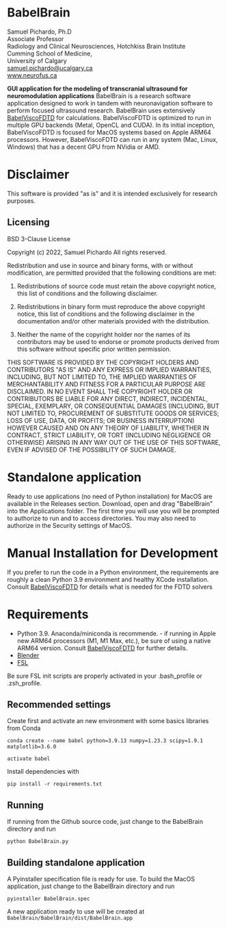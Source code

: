 BabelBrain
=============
Samuel Pichardo, Ph.D  
Associate Professor  
Radiology and Clinical Neurosciences, Hotchkiss Brain Institute  
Cumming School of Medicine,  
University of Calgary   
samuel.pichardo@ucalgary.ca  
www.neurofus.ca

**GUI application for the modeling of transcranial ultrasound for neuromodulation applications**
BabelBrain is a research software application designed to work in tandem with neuronavigation software to perform focused ultrasound research. BabelBrain uses extensively [BabelViscoFDTD](https://github.com/ProteusMRIgHIFU/BabelViscoFDTD) for calculations. BabelViscoFDTD is optimized to run in multiple GPU backends (Metal, OpenCL and CUDA). In its initial inception, BabelViscoFDTD is focused for MacOS systems based on Apple ARM64 processors. However, BabelViscoFDTD can run in any system (Mac, Linux, Windows) that has a decent GPU from NVidia or AMD. 

# Disclaimer
This software is provided "as is" and it is intended exclusively for research purposes.

## Licensing
BSD 3-Clause License

Copyright (c) 2022, Samuel Pichardo
All rights reserved.

Redistribution and use in source and binary forms, with or without
modification, are permitted provided that the following conditions are met:

1. Redistributions of source code must retain the above copyright notice, this
   list of conditions and the following disclaimer.

2. Redistributions in binary form must reproduce the above copyright notice,
   this list of conditions and the following disclaimer in the documentation
   and/or other materials provided with the distribution.

3. Neither the name of the copyright holder nor the names of its
   contributors may be used to endorse or promote products derived from
   this software without specific prior written permission.

THIS SOFTWARE IS PROVIDED BY THE COPYRIGHT HOLDERS AND CONTRIBUTORS "AS IS"
AND ANY EXPRESS OR IMPLIED WARRANTIES, INCLUDING, BUT NOT LIMITED TO, THE
IMPLIED WARRANTIES OF MERCHANTABILITY AND FITNESS FOR A PARTICULAR PURPOSE ARE
DISCLAIMED. IN NO EVENT SHALL THE COPYRIGHT HOLDER OR CONTRIBUTORS BE LIABLE
FOR ANY DIRECT, INDIRECT, INCIDENTAL, SPECIAL, EXEMPLARY, OR CONSEQUENTIAL
DAMAGES (INCLUDING, BUT NOT LIMITED TO, PROCUREMENT OF SUBSTITUTE GOODS OR
SERVICES; LOSS OF USE, DATA, OR PROFITS; OR BUSINESS INTERRUPTION) HOWEVER
CAUSED AND ON ANY THEORY OF LIABILITY, WHETHER IN CONTRACT, STRICT LIABILITY,
OR TORT (INCLUDING NEGLIGENCE OR OTHERWISE) ARISING IN ANY WAY OUT OF THE USE
OF THIS SOFTWARE, EVEN IF ADVISED OF THE POSSIBILITY OF SUCH DAMAGE.

# Standalone application
Ready to use applications (no need of Python installation) for MacOS are available in the Releases section. Download, open and drag "BabelBrain" into the Applications folder. The first time you will use you will be prompted  to authorize to run and to access directories. You may also need to authorize in the Security settings of MacOS.

# Manual Installation for Development 
If you prefer to run the code in a Python environment, the requirements are roughly a clean Python 3.9 environment and healthy XCode installation. Consult [BabelViscoFDTD](https://github.com/ProteusMRIgHIFU/BabelViscoFDTD) for details what is needed for the FDTD solvers
# Requirements
* Python 3.9. Anaconda/miniconda is recommende. - if running in Apple new ARM64 processors (M1, M1 Max, etc.), be sure of using a native ARM64 version. Consult [BabelViscoFDTD](https://github.com/ProteusMRIgHIFU/BabelViscoFDTD) for further details.
* [Blender](www.blender.org)
* [FSL](https://fsl.fmrib.ox.ac.uk/fsl/fslwiki) 


Be sure FSL init scripts are properly activated in your .bash_profile or .zsh_profile.

## Recommended settings
Create first and activate an new environment with some basics libraries from Conda

  `conda create --name babel python=3.9.13 numpy=1.23.3 scipy=1.9.1 matplotlib=3.6.0`

  `activate babel`

Install dependencies with 

`pip install -r requirements.txt`

## Running
If running from the Github source code, just change to the BabelBrain directory and run

`python BabelBrain.py`

## Building standalone application
A Pyinstaller specification file is ready for use. To build the MacOS application, just change to the BabelBrain directory and run

`pyinstaller BabelBrain.spec`

A new application ready to use will be created at `BabelBrain/BabelBrain/dist/BabelBrain.app`

